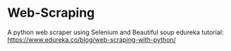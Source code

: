 # Web-Scraping
A python web scraper using Selenium and Beautiful soup 
edureka tutorial: https://www.edureka.co/blog/web-scraping-with-python/
